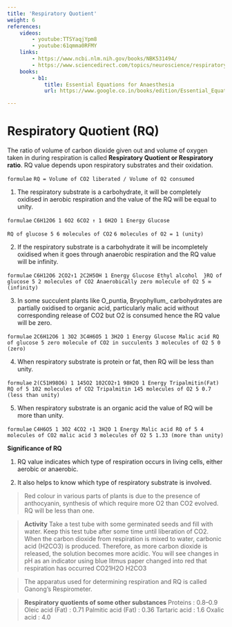 ```yaml
---
title: 'Respiratory Quotient'
weight: 6
references:
    videos:
        - youtube:TTSYaqjYpm8
        - youtube:61qmma0RFMY
    links:
        - https://www.ncbi.nlm.nih.gov/books/NBK531494/
        - https://www.sciencedirect.com/topics/neuroscience/respiratory-quotient
    books:
        - b1:
            title: Essential Equations for Anaesthesia
            url: https://www.google.co.in/books/edition/Essential_Equations_for_Anaesthesia/2qFcAwAAQBAJ?hl=en&gbpv=0

---
```


# Respiratory Quotient (RQ)
The ratio of volume of carbon dioxide given out and volume of oxygen taken in during respiration is called **Respiratory Quotient or Respiratory ratio**. RQ value depends upon respiratory substrates and their oxidation.

`formulae`
`RQ = Volume of CO2 liberated / Volume of O2 consumed` 

1. The respiratory substrate is a carbohydrate, it will be completely oxidised in aerobic respiration and the value of the RQ will be equal to unity. 

`formulae`
`C6H12O6 1 6O2 6CO2 ↑ 1 6H2O 1 Energy Glucose`

`RQ of glucose 5 6 molecules of CO2`
`6 molecules of O2 = 1 (unity)` 

2. If the respiratory substrate is a carbohydrate it will be incompletely oxidised when it goes through anaerobic respiration and the RQ value will be infinity. 

`formulae`
`C6H12O6 2CO2↑1 2C2H5OH 1 Energy Glucose Ethyl alcohol  }RQ of glucose 5 2 molecules of CO2 Anaerobically zero molecule of O2 5 ∞ (infinity)`

3. In some succulent plants like O_puntia, Bryophyllum_ carbohydrates are partially oxidised to organic acid, particularly malic acid without corresponding release of CO2 but O2 is consumed hence the RQ value will be zero. 

`formulae`
`2C6H12O6 1 3O2 3C4H6O5 1 3H2O 1 Energy Glucose Malic acid RQ of glucose 5 zero molecule of CO2 in succulents 3 molecules of O2 5 0 (zero)`

4. When respiratory substrate is protein or fat, then RQ will be less than unity. 

`formulae`
`2(C51H98O6) 1 145O2 102CO2↑1 98H2O 1 Energy Tripalmitin(Fat) RQ of 5 102 molecules of CO2 Tripalmitin 145 molecules of O2 5 0.7 (less than unity)` 

5. When respiratory substrate is an organic acid the value of RQ will be more than unity. 

`formulae`
`C4H6O5 1 3O2 4CO2 ↑1 3H2O 1 Energy Malic acid RQ of 5 4 molecules of CO2 malic acid 3 molecules of O2 5 1.33 (more than unity)` 

**Significance of RQ** 
1. RQ value indicates which type of respiration occurs in living cells, either aerobic or anaerobic.

2. It also helps to know which type of respiratory substrate is involved.

>Red colour in various parts of plants is due to the presence of anthocyanin, synthesis of which require more O2 than CO2 evolved. RQ will be less than one.

>**Activity**
Take a test tube with some germinated seeds and fill with water. Keep this test tube after some time until liberation of CO2. When the carbon dioxide from respiration is mixed to water, carbonic acid (H2CO3) is produced. Therefore, as more carbon dioxide is released, the solution becomes more acidic. You will see changes in pH as an indicator using blue litmus paper changed into red that respiration has occurred CO21H2O H2CO3

>The apparatus used for determining respiration and RQ is called Ganong’s Respirometer.

>**Respiratory quotients of some other substances**
Proteins : 0.8–0.9
Oleic acid (Fat) : 0.71
Palmitic acid (Fat) : 0.36
Tartaric acid : 1.6
Oxalic acid : 4.0